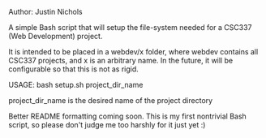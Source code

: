 Author: Justin Nichols

A simple Bash script that will setup the file-system needed for a
CSC337 (Web Development) project.

It is intended to be placed in a webdev/x folder, where webdev contains
all CSC337 projects, and x is an arbitrary name. In the future, it will be 
configurable so that this is not as rigid.

USAGE: bash setup.sh project_dir_name

project_dir_name is the desired name of the project directory







Better README formatting coming soon. This is my first nontrivial Bash script,
so please don't judge me too harshly for it just yet :)
